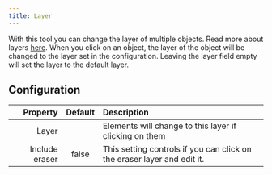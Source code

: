 ```yaml
---
title: Layer
---
```


With this tool you can change the layer of multiple objects. Read more about layers [here](../layers.md). When you click on an object, the layer of the object will be changed to the layer set in the configuration. Leaving the layer field empty will set the layer to the default layer.

## Configuration

|       Property | Default | Description                                                             |
| --------------:|:-------:|:----------------------------------------------------------------------- |
|          Layer |         | Elements will change to this layer if clicking on them                  |
| Include eraser |  false  | This setting controls if you can click on the eraser layer and edit it. |
